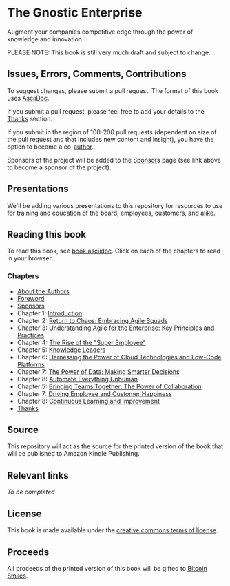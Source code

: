 # The Gnostic Enterprise

Augment your companies competitive edge through the power of knowledge and innovation

PLEASE NOTE: This book is still very much draft and subject to change.

## Issues, Errors, Comments, Contributions

To suggest changes, please submit a pull request. The format of this book uses [AsciiDoc](https://docs.asciidoctor.org/asciidoc/latest/).

If you submit a pull request, please feel free to add your details to the [Thanks](https://github.com/BenGWeeks/TheBitcoinPlaybook/blob/main/Introduction.asciidoc) section.

If you submit in the region of 100-200 pull requests (dependent on size of the pull request and that includes new content and insight), you have the option to become a co-[author](https://github.com/BenGWeeks/TheBitcoinPlaybook/blob/main/AboutTheAuthors.asciidoc).

Sponsors of the project will be added to the [Sponsors](https://github.com/BenGWeeks/TheBitcoinPlaybook/blob/main/Introduction.asciidoc) page (see link above to become a sponsor of the project).

## Presentations

We'll be adding various presentations to this repository for resources to use for training and education of the board, employees, customers, and alike.

## Reading this book

To read this book, see [book.asciidoc](https://github.com/BenGWeeks/TheGnosticEnterprise/blob/main/Book.asciidoc). Click on each of the chapters to read in your browser.

### Chapters

+ [About the Authors](https://github.com/BenGWeeks/TheGnosticEnterprise/blob/main/AboutTheAuthors.asciidoc)
+ [Foreword](https://github.com/BenGWeeks/TheGnosticEnterprise/blob/main/Foreword.asciidoc)
+ [Sponsors](https://github.com/BenGWeeks/TheGnosticEnterprise/blob/main/Sponsors.asciidoc)
+ Chapter 1: [Introduction](https://github.com/BenGWeeks/TheGnosticEnterprise/blob/main/Introduction.asciidoc)
+ Chapter 2: [Return to Chaos: Embracing Agile Squads](https://github.com/BenGWeeks/TheGnosticEnterprise/blob/main/ReturnToChaos.asciidoc)
+ Chapter 3: [Understanding Agile for the Enterprise: Key Principles and Practices](https://github.com/BenGWeeks/TheGnosticEnterprise/blob/main/AgileForTheEnterprise.asciidoc)
+ Chapter 4: [The Rise of the "Super Employee"](https://github.com/BenGWeeks/TheGnosticEnterprise/blob/main/SuperEmployee.asciidoc)
+ Chapter 5: [Knowledge Leaders](https://github.com/BenGWeeks/TheGnosticEnterprise/blob/main/KnowledgeLeaders.asciidoc)
+ Chapter 6: [Harnessing the Power of Cloud Technologies and Low-Code Platforms](https://github.com/BenGWeeks/TheGnosticEnterprise/blob/main/HarnessTheCloud.asciidoc)
+ Chapter 7: [The Power of Data: Making Smarter Decisions](https://github.com/BenGWeeks/TheGnosticEnterprise/blob/main/ThePowerOfData.asciidoc)
+ Chapter 8: [Automate Everything Unhuman](https://github.com/BenGWeeks/TheGnosticEnterprise/blob/main/AutomateEverythingUnhuman.asciidoc)
+ Chapter 5: [Bringing Teams Together: The Power of Collaboration](https://github.com/BenGWeeks/TheGnosticEnterprise/blob/main/BringingTeamsTogether.asciidoc)
+ Chapter 7: [Driving Employee and Customer Happiness](https://github.com/BenGWeeks/TheGnosticEnterprise/blob/main/EmployeeAndCustomerHappiness.asciidoc)
+ Chapter 8: [Continuous Learning and Improvement](https://github.com/BenGWeeks/TheGnosticEnterprise/blob/main/ContinuousLearningAndImprovement.asciidoc)
+ [Thanks](https://github.com/BenGWeeks/TheGnosticEnterprise/blob/main/Thanks.asciidoc)

## Source

This repository will act as the source for the printed version of the book that will be published to Amazon Kindle Publishing.

## Relevant links

_To be completed_

## License

This book is made available under the [creative commons terms of license](https://github.com/BenGWeeks/TheGnosticEnterprise/blob/main/LICENSE).

## Proceeds

All proceeds of the printed version of this book will be gifted to [Bitcoin Smiles](https://bitcoinsmiles.org/).
